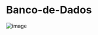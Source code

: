 # Banco-de-Dados
![image](https://github.com/Lucas-Carvalho-Santos/Banco-de-Dados/assets/144248283/b87adade-f967-4daa-8b1a-1322b768e178)
